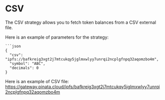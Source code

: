 # CSV

The CSV strategy allows you to fetch token balances from a CSV external file. 

Here is an example of parameters for the strategy:
```csv
```json
{
  "csv": "ipfs://bafkreig3xgt2j7mtcukqy5jglmxwlyy7unrqi2ncplgfnpq32aqomzbo4m",
  "symbol": "ABC",
  "decimals": 0
}
```

Here is an example of CSV file:
https://gateway.pinata.cloud/ipfs/bafkreig3xgt2j7mtcukqy5jglmxwlyy7unrqi2ncplgfnpq32aqomzbo4m
